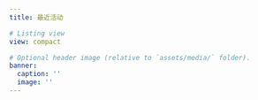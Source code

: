 ```yaml
---
title: 最近活动

# Listing view
view: compact

# Optional header image (relative to `assets/media/` folder).
banner:
  caption: ''
  image: ''
---
```

